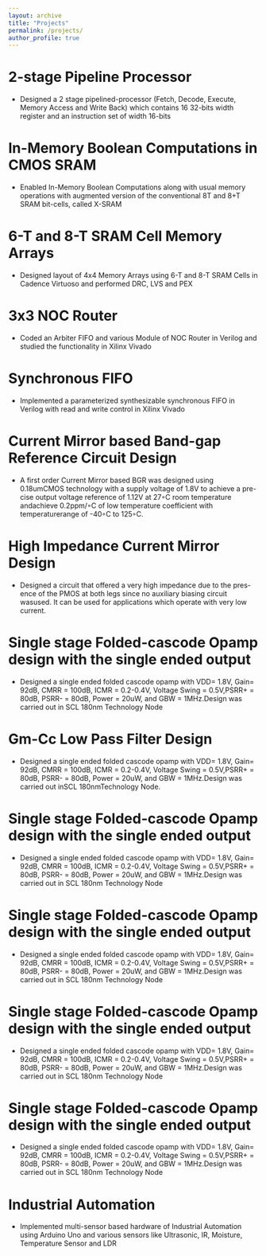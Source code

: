 ```yaml
---
layout: archive
title: "Projects"
permalink: /projects/
author_profile: true
---
```


2-stage Pipeline Processor
======
* Designed a 2 stage pipelined-processor (Fetch, Decode, Execute, Memory Access and Write Back) which contains 16 32-bits width register and an instruction set of width 16-bits

In-Memory Boolean Computations in CMOS SRAM
======
* Enabled In-Memory Boolean Computations along with usual memory operations with augmented version of the conventional 8T and 8+T SRAM bit-cells, called X-SRAM

6-T and 8-T SRAM Cell Memory Arrays
======
* Designed layout of 4x4 Memory Arrays using 6-T and 8-T SRAM Cells in Cadence Virtuoso and performed DRC, LVS and PEX

3x3 NOC Router
======
* Coded an Arbiter FIFO and various Module of NOC Router in Verilog and studied the functionality in Xilinx Vivado

Synchronous FIFO
======
* Implemented a parameterized synthesizable synchronous FIFO in Verilog with read and write control in Xilinx Vivado

Current Mirror based Band-gap Reference Circuit Design
======
* A first order Current Mirror based BGR was designed using 0.18umCMOS  technology  with  a  supply  voltage  of  1.8V  to  achieve  a  pre-cise output voltage     reference of 1.12V at 27◦C room temperature andachieve 0.2ppm/◦C of low temperature coefficient with temperaturerange of -40◦C to 125◦C.

High Impedance Current Mirror Design
======
* Designed a circuit that offered a very high impedance due to the pres-ence of the PMOS at both legs since no auxiliary biasing circuit wasused. It can be used     for applications which operate with very low current.

Single  stage  Folded-cascode  Opamp  design  with  the  single  ended output
======
* Designed a single ended folded cascode opamp with VDD= 1.8V, Gain= 92dB, CMRR = 100dB, ICMR = 0.2-0.4V, Voltage Swing = 0.5V,PSRR+ = 80dB, PSRR- = 80dB, Power =   20uW, and GBW = 1MHz.Design was carried out in SCL 180nm Technology Node

Gm-Cc Low Pass Filter Design
======
* Designed a single ended folded cascode opamp with VDD= 1.8V, Gain= 92dB, CMRR = 100dB, ICMR = 0.2-0.4V, Voltage Swing = 0.5V,PSRR+ = 80dB, PSRR- = 80dB, Power = 20uW, and GBW = 1MHz.Design was carried out inSCL 180nmTechnology Node.

Single  stage  Folded-cascode  Opamp  design  with  the  single  ended output
======
* Designed a single ended folded cascode opamp with VDD= 1.8V, Gain= 92dB, CMRR = 100dB, ICMR = 0.2-0.4V, Voltage Swing = 0.5V,PSRR+ = 80dB, PSRR- = 80dB, Power =   20uW, and GBW = 1MHz.Design was carried out in SCL 180nm Technology Node

Single  stage  Folded-cascode  Opamp  design  with  the  single  ended output
======
* Designed a single ended folded cascode opamp with VDD= 1.8V, Gain= 92dB, CMRR = 100dB, ICMR = 0.2-0.4V, Voltage Swing = 0.5V,PSRR+ = 80dB, PSRR- = 80dB, Power =   20uW, and GBW = 1MHz.Design was carried out in SCL 180nm Technology Node

Single  stage  Folded-cascode  Opamp  design  with  the  single  ended output
======
* Designed a single ended folded cascode opamp with VDD= 1.8V, Gain= 92dB, CMRR = 100dB, ICMR = 0.2-0.4V, Voltage Swing = 0.5V,PSRR+ = 80dB, PSRR- = 80dB, Power =   20uW, and GBW = 1MHz.Design was carried out in SCL 180nm Technology Node

Single  stage  Folded-cascode  Opamp  design  with  the  single  ended output
======
* Designed a single ended folded cascode opamp with VDD= 1.8V, Gain= 92dB, CMRR = 100dB, ICMR = 0.2-0.4V, Voltage Swing = 0.5V,PSRR+ = 80dB, PSRR- = 80dB, Power =   20uW, and GBW = 1MHz.Design was carried out in SCL 180nm Technology Node


Industrial Automation
======
* Implemented multi-sensor based hardware of Industrial Automation using Arduino Uno and various sensors like Ultrasonic, IR, Moisture, Temperature Sensor and LDR
